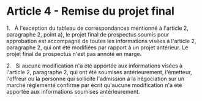 # Article 4 - Remise du projet final


1.   À l'exception du tableau de correspondances mentionné à l'article 2, paragraphe 2, point a), le projet final de prospectus soumis pour approbation est accompagné de toutes les informations visées à l'article 2, paragraphe 2, qui ont été modifiées par rapport à un projet antérieur. Le projet final de prospectus n'est pas annoté en marge.

2.   Si aucune modification n'a été apportée aux informations visées à l'article 2, paragraphe 2, qui ont été soumises antérieurement, l'émetteur, l'offreur ou la personne qui sollicite l'admission à la négociation sur un marché réglementé confirme par écrit qu'aucune modification n'a été apportée aux informations soumises antérieurement.
